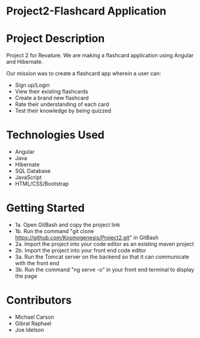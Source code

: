 # Project2-Flashcard Application
# Project Description
Project 2 for Revature. We are making a flashcard application using Angular and Hibernate.

Our mission was to create a flashcard app wherein a user can: 

* Sign up/Login
* View their existing flashcards
* Create a brand new flashcard
* Rate their understanding of each card
* Test their knowledge by being quizzed
# Technologies Used
* Angular
* Java
* Hibernate
* SQL Database
* JavaScript
* HTML/CSS/Bootstrap

# Getting Started
* 1a. Open GitBash and copy the project link
* 1b. Run the command "git clone https://github.com/Kosmogenesis/Project2.git" in GitBash
* 2a. Import the project into your code editor as an existing maven project
* 2b. Import the project into your front end code editor 
* 3a. Run the Tomcat server on the backend so that it can communicate with the front end
* 3b. Run the command "ng serve -o" in your front end terminal to display the page

# Contributors
* Michael Carson
* Gibral Raphael
* Joe Idelson
